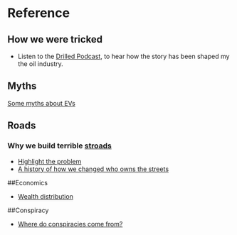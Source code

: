 # Reference

## How we were tricked

* Listen to the  [Drilled Podcast](https://www.drilled.media/drilled-podcast/), to hear how the story has been shaped my the oil industry.

## Myths
[Some myths about EVs](https://www.carbonbrief.org/factcheck-21-misleading-myths-about-electric-vehicles/?fbclid=IwAR2Cw7zyGAM5gVvIhoBWLka_6I_SP9V-OcVS5btiHfiUH85H0U5Iirm0Vpc)

## Roads
### Why we build terrible [stroads]( https://en.wikipedia.org/wiki/Stroad "A stroad is a mix between a road and a street: A road is for getting you places. A street is a destination, a place. A stroad is both, and nether. No one wants to be on a stroad.")

* [Highlight the problem](https://www.youtube.com/watch?v=8m4xzQ2_M0g)
* [A history of how we changed who owns the streets](https://www.youtube.com/watch?v=GKRaNyvMxjU)

##Economics
* [Wealth distribution](https://www.youtube.com/watch?v=QPKKQnijnsM)

##Conspiracy
* [Where do conspiracies come from?](https://www.youtube.com/watch?v=kFcf3GMiPis)
